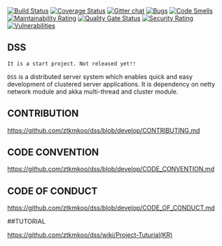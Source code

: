 [![Build Status](https://travis-ci.org/ztkmkoo/dss.svg?branch=develop)](https://travis-ci.org/ztkmkoo/dss.svg?branch=develop)
[![Coverage Status](https://coveralls.io/repos/github/ztkmkoo/dss/badge.svg)](https://coveralls.io/github/ztkmkoo/dss)
[![Gitter chat](https://badges.gitter.im/gitterHQ/gitter.png)](https://gitter.im/distributed-server-system/dss)
[![Bugs](https://sonarcloud.io/api/project_badges/measure?project=ztkmkoo_dss&metric=bugs)](https://sonarcloud.io/dashboard?id=ztkmkoo_dss)
[![Code Smells](https://sonarcloud.io/api/project_badges/measure?project=ztkmkoo_dss&metric=code_smells)](https://sonarcloud.io/dashboard?id=ztkmkoo_dss)
[![Maintainability Rating](https://sonarcloud.io/api/project_badges/measure?project=ztkmkoo_dss&metric=sqale_rating)](https://sonarcloud.io/dashboard?id=ztkmkoo_dss)
[![Quality Gate Status](https://sonarcloud.io/api/project_badges/measure?project=ztkmkoo_dss&metric=alert_status)](https://sonarcloud.io/dashboard?id=ztkmkoo_dss)
[![Security Rating](https://sonarcloud.io/api/project_badges/measure?project=ztkmkoo_dss&metric=security_rating)](https://sonarcloud.io/dashboard?id=ztkmkoo_dss)
[![Vulnerabilities](https://sonarcloud.io/api/project_badges/measure?project=ztkmkoo_dss&metric=vulnerabilities)](https://sonarcloud.io/dashboard?id=ztkmkoo_dss)



## DSS

`It is a start project. Not released yet!!`

`DSS` is a distributed server system which enables quick and easy development of clustered server applications. It is dependency on netty network module and akka multi-thread and cluster module.

## CONTRIBUTION

https://github.com/ztkmkoo/dss/blob/develop/CONTRIBUTING.md

## CODE CONVENTION

https://github.com/ztkmkoo/dss/blob/develop/CODE_CONVENTION.md

## CODE OF CONDUCT

https://github.com/ztkmkoo/dss/blob/develop/CODE_OF_CONDUCT.md

##TUTORIAL

https://github.com/ztkmkoo/dss/wiki/Project-Tuturial(KR)